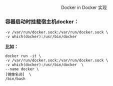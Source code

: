 <center>Docker in Docker 实现</center>

### 容器启动时挂载宿主机docker：
``` shell
-v /var/run/docker.sock:/var/run/docker.sock \
-v which(docker):/usr/bin/docker 
```
**比如：**
``` shell
docker run -it \
-v /var/run/docker.sock:/var/run/docker.sock \
-v which(docker):/usr/bin/docker  \
--name docker \
[镜像名词]  \
/bin/bash
```